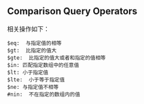 ## Comparison Query Operators
相关操作如下：
```
$eq:  与指定值的相等
$gt:  比指定的值大
$gte:  比指定的值大或者和指定的值相等
$in: 匹配指定数组中的任意值
$lt: 小于指定值
$lte:  小于等于指定值
$ne: 与指定值不相等
#nin:  不在指定的数组内的值
```
